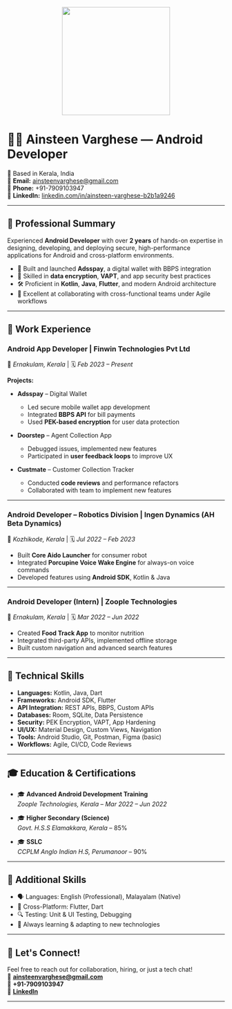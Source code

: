 <!-- Centered GIF -->
<p align="center">
  <img src="https://media2.giphy.com/media/v1.Y2lkPTc5MGI3NjExNjNqaWx2ZGZlcWEyNG1oamM0MDBzODA1aDBjcmhsYmc4dGdmMnB2NyZlcD12MV9pbnRlcm5hbF9naWZfYnlfaWQmY3Q/66M6ZwJkTLYikvhrqZ/giphy.gif" width="250" />
</p>

# 👨‍💻 Ainsteen Varghese — Android Developer

📍 Based in Kerala, India  
📧 **Email:** ainsteenvarghese@gmail.com  
📱 **Phone:** +91-7909103947  
🔗 **LinkedIn:** [linkedin.com/in/ainsteen-varghese-b2b1a9246](https://linkedin.com/in/ainsteen-varghese-b2b1a9246)

---

## 🧠 Professional Summary

Experienced **Android Developer** with over **2 years** of hands-on expertise in designing, developing, and deploying secure, high-performance applications for Android and cross-platform environments.

- 📱 Built and launched **Adsspay**, a digital wallet with BBPS integration  
- 🔐 Skilled in **data encryption**, **VAPT**, and app security best practices  
- 🛠️ Proficient in **Kotlin**, **Java**, **Flutter**, and modern Android architecture  
- 🤝 Excellent at collaborating with cross-functional teams under Agile workflows

---

## 💼 Work Experience

### **Android App Developer** | Finwin Technologies Pvt Ltd  
📍 *Ernakulam, Kerala* | 🗓️ *Feb 2023 – Present*

**Projects:**

- **Adsspay** – Digital Wallet  
  - Led secure mobile wallet app development  
  - Integrated **BBPS API** for bill payments  
  - Used **PEK-based encryption** for user data protection

- **Doorstep** – Agent Collection App  
  - Debugged issues, implemented new features  
  - Participated in **user feedback loops** to improve UX

- **Custmate** – Customer Collection Tracker  
  - Conducted **code reviews** and performance refactors  
  - Collaborated with team to implement new features

---

### **Android Developer – Robotics Division** | Ingen Dynamics (AH Beta Dynamics)  
📍 *Kozhikode, Kerala* | 🗓️ *Jul 2022 – Feb 2023*

- Built **Core Aido Launcher** for consumer robot  
- Integrated **Porcupine Voice Wake Engine** for always-on voice commands  
- Developed features using **Android SDK**, Kotlin & Java

---

### **Android Developer (Intern)** | Zoople Technologies  
📍 *Ernakulam, Kerala* | 🗓️ *Mar 2022 – Jun 2022*

- Created **Food Track App** to monitor nutrition  
- Integrated third-party APIs, implemented offline storage  
- Built custom navigation and advanced search features

---

## 🧰 Technical Skills

- **Languages:** Kotlin, Java, Dart  
- **Frameworks:** Android SDK, Flutter  
- **API Integration:** REST APIs, BBPS, Custom APIs  
- **Databases:** Room, SQLite, Data Persistence  
- **Security:** PEK Encryption, VAPT, App Hardening  
- **UI/UX:** Material Design, Custom Views, Navigation  
- **Tools:** Android Studio, Git, Postman, Figma (basic)  
- **Workflows:** Agile, CI/CD, Code Reviews  

---

## 🎓 Education & Certifications

- 🎓 **Advanced Android Development Training**  
  *Zoople Technologies, Kerala* – *Mar 2022 – Jun 2022*

- 🎓 **Higher Secondary (Science)**  
  *Govt. H.S.S Elamakkara, Kerala* – 85%

- 🎓 **SSLC**  
  *CCPLM Anglo Indian H.S, Perumanoor* – 90%

---

## 💬 Additional Skills

- 🗣️ Languages: English (Professional), Malayalam (Native)  
- 🔄 Cross-Platform: Flutter, Dart  
- 🔍 Testing: Unit & UI Testing, Debugging  
- 🌱 Always learning & adapting to new technologies

---


## 🤝 Let's Connect!

Feel free to reach out for collaboration, hiring, or just a tech chat!  
📧 **ainsteenvarghese@gmail.com**  
📱 **+91-7909103947**  
🔗 [**LinkedIn**](https://linkedin.com/in/ainsteen-varghese-b2b1a9246)

---

